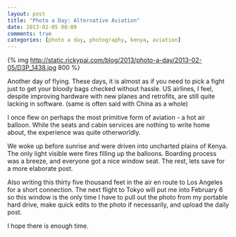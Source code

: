```yaml
---
layout: post
title: "Photo a Day: Alternative Aviation"
date: 2013-02-05 08:09
comments: true
categories: [photo a day, photography, kenya, aviation]
---
```


{% img http://static.rickypai.com/blog/2013/photo-a-day/2013-02-05/D3P_1438.jpg 800 %}

Another day of flying. These days, it is almost as if you need to pick a fight just to get your bloody bags checked without hassle. US airlines, I feel, despite improving hardware with new planes and retrofits, are still quite lacking in software. (same is often said with China as a whole)

I once flew on perhaps the most primitive form of aviation - a hot air balloon. While the seats and cabin services are nothing to write home about, the experience was quite otherworldly.

We woke up before sunrise and were driven into uncharted plains of Kenya. The only light visible were fires filling up the balloons. Boarding process was a breeze, and everyone got a nice window seat. The rest, lets save for a more elaborate post.

Also writing this thirty five thousand feet in the air en route to Los Angeles for a short connection. The next flight to Tokyo will put me into February 6 so this window is the only time I have to pull out the photo from my portable hard drive, make quick edits to the photo if necessarily, and upload the daily post.

I hope there is enough time.